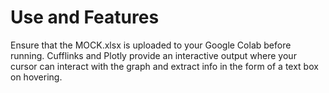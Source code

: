 # Use and Features
Ensure that the MOCK.xlsx is uploaded to your Google Colab before running.
Cufflinks and Plotly provide an interactive output where your cursor can interact with the graph and extract info in the form of a text box on hovering.
